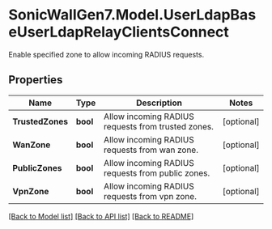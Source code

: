 # SonicWallGen7.Model.UserLdapBaseUserLdapRelayClientsConnect
Enable specified zone to allow incoming RADIUS requests.

## Properties

Name | Type | Description | Notes
------------ | ------------- | ------------- | -------------
**TrustedZones** | **bool** | Allow incoming RADIUS requests from trusted zones. | [optional] 
**WanZone** | **bool** | Allow incoming RADIUS requests from wan zone. | [optional] 
**PublicZones** | **bool** | Allow incoming RADIUS requests from public zones. | [optional] 
**VpnZone** | **bool** | Allow incoming RADIUS requests from vpn zone. | [optional] 

[[Back to Model list]](../README.md#documentation-for-models) [[Back to API list]](../README.md#documentation-for-api-endpoints) [[Back to README]](../README.md)

